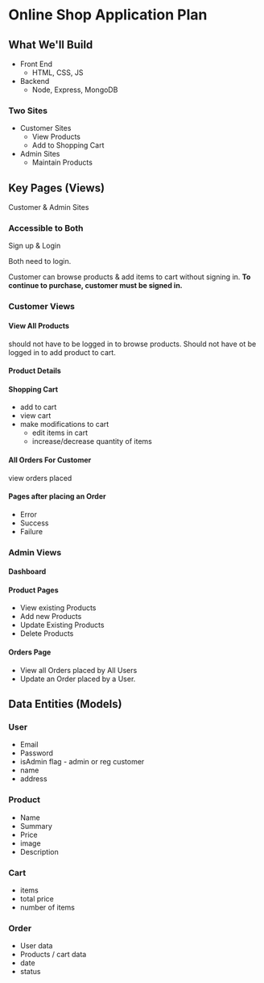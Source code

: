 # Online Shop Application Plan

## What We'll Build

- Front End
  - HTML, CSS, JS
- Backend
  - Node, Express, MongoDB

### Two Sites

- Customer Sites
  - View Products
  - Add to Shopping Cart
- Admin Sites
  - Maintain Products

## Key Pages (Views)

Customer & Admin Sites

### Accessible to Both

Sign up & Login

Both need to login.

Customer can browse products & add items to cart without signing in. **To continue to purchase, customer must be signed in.**

### Customer Views

#### View All Products

should not have to be logged in to browse products.
Should not have ot be logged in to add product to cart.

#### Product Details

#### Shopping Cart

- add to cart
- view cart
- make modifications to cart
  - edit items in cart
  - increase/decrease quantity of items

#### All Orders For Customer

view orders placed

#### Pages after placing an Order

- Error
- Success
- Failure

### Admin Views

#### Dashboard

#### Product Pages

- View existing Products
- Add new Products
- Update Existing Products
- Delete Products

#### Orders Page

- View all Orders placed by All Users
- Update an Order placed by a User.

## Data Entities (Models)

### User

- Email
- Password
- isAdmin flag - admin or reg customer
- name
- address

### Product

- Name
- Summary
- Price
- image
- Description

### Cart

- items
- total price
- number of items

### Order

- User data
- Products / cart data
- date
- status
